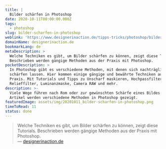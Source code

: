 ```yaml
---
title: |
  Bilder schärfen in Photoshop
date: 2020-10-11T00:00:00.000Z
tags:
  - photoshop
slug: bilder-scharfen-in-photoshop
weblink: 'https://www.designerinaction.de/tipps-tricks/photoshop/bilder-schaerfen/'
domainName: designerinaction.de
bookmarkLang: de
metaDescription: >
  Welche Techniken es gibt, um Bilder schärfen zu können, zeigt diese Tutorials.
  Beschrieben werden gängige Methoden aus der Praxis mit Photoshop.
pocketDescription: >
  In Photoshop gibt es verschiedene Methoden, mit denen sich nachträglich Bilder
  schärfen lassen. Hier kommen einige gängige und bewährte Techniken aus der
  Praxis. Mit Tutorials und Tipps zu Unscharf maskieren, Hochpassfilter,
  Relieffilter, Luminanzmaske, Camera RAW und mehr.
description: >-
  Viele Wege führen nach Rom oder zur gewünschten Schärfe eines Bildes. Im
  Artikel werden verschiedene Methoden in Photoshop gezeigt.
featuredImage: assets/img/20201011_bilder-scharfen-in-photoshop.png
timeToRead: 11
status: done
---
```

<blockquote lang="de">Welche Techniken es gibt, um Bilder schärfen zu können, zeigt diese Tutorials. Beschrieben werden gängige Methoden aus der Praxis mit Photoshop.
<footer>— <a href="https://www.designerinaction.de/tipps-tricks/photoshop/bilder-schaerfen/">designerinaction.de</a></footer></blockquote>
